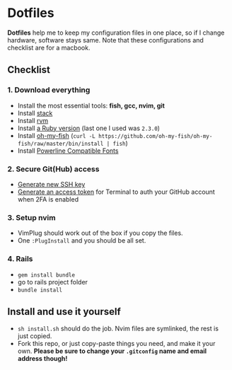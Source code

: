 # Dotfiles

**Dotfiles** help me to keep my configuration files in one place, so if I change hardware, software stays same.
Note that these configurations and checklist are for a macbook.

## Checklist

### 1. Download everything

- Install the most essential tools: __fish, gcc, nvim, git__
- Install [stack](https://docs.haskellstack.org/en/stable/README/)
- Install [rvm](https://rvm.io/)
- Install [a Ruby version](https://rvm.io/rvm/basics) (last one I used was
  `2.3.0`)
- Install [oh-my-fish](https://github.com/oh-my-fish/oh-my-fish/) (`curl -L https://github.com/oh-my-fish/oh-my-fish/raw/master/bin/install | fish`)
- Install [Powerline Compatible
  Fonts](https://github.com/powerline/fonts)

### 2. Secure Git(Hub) access

- [Generate new SSH key](https://help.github.com/articles/generating-ssh-keys/)
- [Generate an access token](https://help.github.com/articles/creating-an-access-token-for-command-line-use/) for Terminal to auth your GitHub account when 2FA is enabled

### 3. Setup nvim

- VimPlug should work out of the box if you copy the files.
- One `:PlugInstall` and you should be all set.

### 4. Rails

- `gem install bundle`
- go to rails project folder
- `bundle install`

## Install and use it yourself

- `sh install.sh` should do the job. Nvim files are symlinked, the rest is just
  copied.
- Fork this repo, or just copy-paste things you need, and make it your own. **Please be sure to change your `.gitconfig` name and email address though!**
